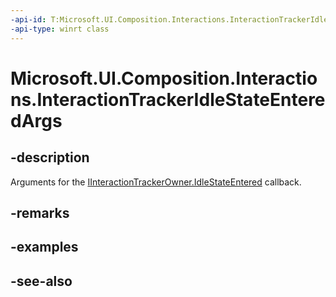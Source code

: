 ```yaml
---
-api-id: T:Microsoft.UI.Composition.Interactions.InteractionTrackerIdleStateEnteredArgs
-api-type: winrt class
---
```


<!-- Class syntax.
public class InteractionTrackerIdleStateEnteredArgs : Windows.UI.Composition.Interactions.IInteractionTrackerIdleStateEnteredArgs
-->

# Microsoft.UI.Composition.Interactions.InteractionTrackerIdleStateEnteredArgs

## -description
Arguments for the [IInteractionTrackerOwner.IdleStateEntered](iinteractiontrackerowner_idlestateentered_587900544.md) callback.

## -remarks

## -examples

## -see-also

